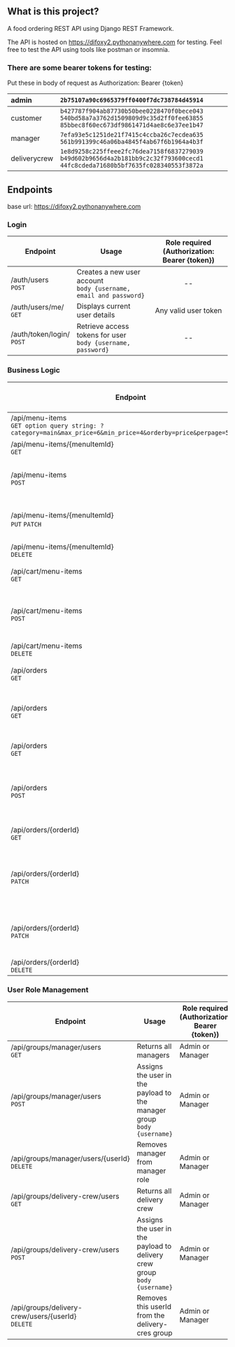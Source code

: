 ## What is this project?

A food ordering REST API using Django REST Framework. 

The API is hosted on https://difoxy2.pythonanywhere.com for testing. Feel free to test the API using tools like postman or insomnia.

### There are some bearer tokens for testing:

Put these in body of request as Authorization: Bearer {token}

| admin        | `2b75107a90c6965379ff0400f7dc738784d45914`                                                                                           |
| :----------- | :------------------------------------------------------------------------------------------------------------------------------------- |
| customer     | `b427787f904ab87730b50bee0228470f0bece043`	`540bd58a7a3762d1509809d9c35d2ff0fee63855`	`85bbec8f60ec673df9861471d4ae8c6e37ee1b47` |
| manager      | `7efa93e5c1251de21f7415c4ccba26c7ecdea635`	`561b991399c46a06ba4845f4ab67f6b1964a4b3f`                                              |
| deliverycrew | `1e8d9258c225ffeee2fc76dea7158f6837279039`	`b49d602b9656d4a2b181bb9c2c32f793600cecd1`	`44fc8cdeda71680b5bf7635fc028340553f3872a` |

## Endpoints

base url: https://difoxy2.pythonanywhere.com



### Login

| Endpoint                         | Usage                                                                     | Role			required<br />(Authorization:			Bearer {token}) |
| -------------------------------- | ------------------------------------------------------------------------- | :----------------------------------------------------: |
| /auth/users<br />`POST`        | Creates			a new user account<br />`body {username, email and password}` |                           --                           |
| /auth/users/me/<br />`GET`     | Displays			current user details                                           |                 Any			valid user token                 |
| /auth/token/login/<br />`POST` | Retrieve			access tokens for user<br />`body {username, password}`      |                           --                           |




### Business Logic

| Endpoint                                                                                                               | Usage                                                                                                  | Role			required<br />(Authorization:			Bearer {token} |
| ---------------------------------------------------------------------------------------------------------------------- | ------------------------------------------------------------------------------------------------------ | ----------------------------------------------------- |
| /api/menu-items<br />`GET option query string: ?category=main&max_price=6&min_price=4&orderby=price&perpage=5&page2` | Lists			all menu items                                                                                 | --                                                    |
| /api/menu-items/{menuItemId}<br />`GET`                                                                              | Lists			single menu item                                                                               | --                                                    |
| /api/menu-items<br />`POST`                                                                                          | Creates			a new menu item<br />`body {title, price, category_id}`                                    | Admin			or Manager                                    |
| /api/menu-items/{menuItemId}<br />`PUT` `PATCH`                                                                    | Updates			single menu item<br />`body {title, price, category_id}`                                   | Admin			or Manager                                    |
| /api/menu-items/{menuItemId}<br />`DELETE`                                                                           | Deletes			menu item                                                                                    | Admin			or Manager                                    |
| /api/cart/menu-items<br />`GET`                                                                                      | Returns			items in cart for current user                                                               | Customer                                              |
| /api/cart/menu-items<br />`POST`                                                                                     | Adds			the menu itemsto			cart of			current user<br /> `body {menuitem_id, quantity}`                | Customer                                              |
| /api/cart/menu-items<br />`DELETE`                                                                                   | Empty			cartof			current user                                                                          | Customer                                              |
| /api/orders<br />`GET`                                                                                               | Returns			all orders created by current user                                                           | Customer                                              |
| /api/orders<br />`GET`                                                                                               | Returns			all orderswith			“delivery_crew” field =			current delivery crew                           | Delivery			crew                                       |
| /api/orders<br />`GET`                                                                                               | Returns			all orders of all users                                                                      | Admin			or Manager                                    |
| /api/orders<br />`POST`                                                                                              | Creates			a new order from current			cart items, will remove all items in cart                         | Customer                                              |
| /api/orders/{orderId}<br />`GET`                                                                                     | Returns			all items for this order id.                                                                 | Customer			who created the order                      |
| /api/orders/{orderId}<br />`PATCH`                                                                                   | Update			“delivery_crew”			or “status”			field of this order<br />`body {delivery_crew, status}` | Manager                                               |
| /api/orders/{orderId}<br />`PATCH`                                                                                   | Update			“status”			field of this order<br />`body {delivery_crew, status}`                        | Delivery			crewassigned			to this order               |
| /api/orders/{orderId}<br />`DELETE`                                                                                  | Delete			order                                                                                         | Manager                                               |




### User Role Management

| Endpoint                                                 | Usage                                                                             | Role			required <br />(Authorization:			Bearer {token}) |
| -------------------------------------------------------- | --------------------------------------------------------------------------------- | ------------------------------------------------------- |
| /api/groups/manager/users<br />`GET`                   | Returns			all managers                                                            | Admin			or Manager                                      |
| /api/groups/manager/users<br />`POST`                  | Assigns			the user in the payload to the manager group<br />`body {username}`   | Admin			or Manager                                      |
| /api/groups/manager/users/{userId}<br />`DELETE`       | Removes			manager			from manager role                                             | Admin			or Manager                                      |
| /api/groups/delivery-crew/users<br />`GET`             | Returns			all delivery crew                                                       | Admin			or Manager                                      |
| /api/groups/delivery-crew/users<br />`POST`            | Assigns			the user in the payload to delivery crew group<br />`body {username}` | Admin			or Manager                                      |
| /api/groups/delivery-crew/users/{userId}<br />`DELETE` | Removes			this userId from the delivery-cres group                                | Admin			or Manager                                      |

